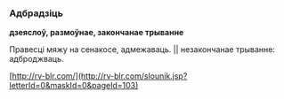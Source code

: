 ### Адбрадзіць
**дзеяслоў, размоўнае, закончанае трыванне**

Правесці мяжу на сенакосе, адмежаваць. || незакончанае трыванне: адброджваць.

<a rel="author">[http://rv-blr.com/](http://rv-blr.com/slounik.jsp?letterId=0&maskId=0&pageId=103)</a>
